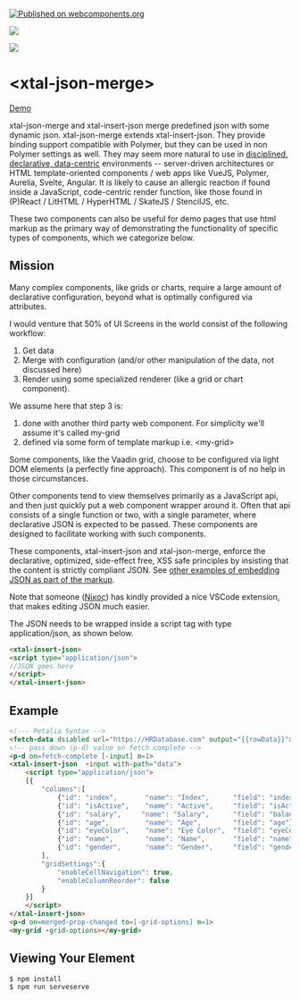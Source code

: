 [![Published on webcomponents.org](https://img.shields.io/badge/webcomponents.org-published-blue.svg)](https://www.webcomponents.org/element/bahrus/json-merge)

<a href="https://nodei.co/npm/xtal-json-merge/"><img src="https://nodei.co/npm/xtal-json-merge.png"></a>

<img src="https://badgen.net/bundlephobia/minzip/xtal-json-merge">

# \<xtal-json-merge\>



[Demo](https://xtal-json-editor-demo.glitch.me/) 

xtal-json-merge and xtal-insert-json merge predefined json with some dynamic json.  xtal-json-merge extends xtal-insert-json. They provide binding support compatible with Polymer, but they can be used in non Polymer settings as well.  They may seem more natural to use in [disciplined, declarative, data-centric](https://blog.153.io/2017/03/08/you-dont-get-amp/) environments -- server-driven architectures or HTML template-oriented components / web apps like VueJS, Polymer, Aurelia, Svelte, Angular. It is likely to cause an allergic reaction if found inside a JavaScript, code-centric render function, like those found in (P)React / LitHTML / HyperHTML / SkateJS / StencilJS, etc.  

These two components can also be useful for demo pages that use html markup as the primary way of demonstrating the functionality of specific types of components, which we categorize below.


## Mission

Many complex components, like grids or charts, require a large amount of declarative configuration, beyond what is optimally configured via attributes.

I would venture that 50% of UI Screens in the world consist of the following workflow:  

1)  Get data 
2)  Merge with configuration (and/or other manipulation of the data, not discussed here)
3)  Render using some specialized renderer (like a grid or chart component).  

We assume here that step 3 is:

1) done with another third party web component.  For simplicity we'll assume it's called my-grid
2) defined via some form of template markup i.e. \<my-grid\>

Some components, like the Vaadin grid, choose to be configured via light DOM elements (a perfectly fine approach).  This component is of no help in those circumstances.

Other components tend to view themselves primarily as a JavaScript api, and then just quickly put a web component wrapper around it. Often that api consists of a single function or two, with a single parameter, where declarative JSON is expected to be passed.  These components are designed to facilitate working with such components. 

These components, xtal-insert-json and xtal-json-merge, enforce the declarative, optimized, side-effect free, XSS safe principles by insisting that the content is strictly compliant JSON.  See [other examples of embedding JSON as part of the markup](https://www.ampproject.org/docs/reference/components/amp-bind).

Note that someone ([Νίκος](https://marketplace.visualstudio.com/items?itemName=sissel.json-script-tag)) has kindly provided a nice VSCode extension, that makes editing JSON much easier.

The JSON needs to be wrapped inside a script tag with type application/json, as shown below.

```html
<xtal-insert-json>
<script type="application/json">
//JSON goes here
</script>
</xtal-insert-json>
```

## Example


```html
<!--- Petalia Syntax -->
<fetch-data dsiabled url="https://HRDatabase.com" output="{{rowData}}"></fetch-data>
<!-- pass down (p-d) value on fetch complete -->
<p-d on=fetch-complete [-input] m=1>
<xtal-insert-json  -input with-path="data">
    <script type="application/json">
    [{
        "columns":[
            {"id": "index",       "name": "Index",      "field": "index"},
            {"id": "isActive",    "name": "Active",     "field": "isActive"},
            {"id": "salary",     "name": "Salary",      "field": "balance", "formatter":  "${refs.dollarFormatter}"},
            {"id": "age",         "name": "Age",        "field": "age"},
            {"id": "eyeColor",    "name": "Eye Color",  "field": "eyeColor"},
            {"id": "name",        "name": "Name",       "field": "name"},
            {"id": "gender",      "name": "Gender",     "field": "gender"},
        ],
        "gridSettings":{
            "enableCellNavigation": true,
            "enableColumnReorder": false
        }
    }]
    </script>
</xtal-insert-json>
<p-d on=merged-prop-changed to=[-grid-options] m=1>
<my-grid -grid-options></my-grid>
```


## Viewing Your Element

```
$ npm install
$ npm run serveserve
```

